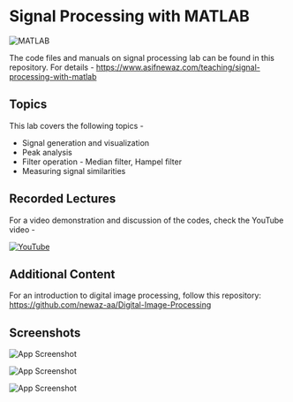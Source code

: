 
# Signal Processing with MATLAB



![MATLAB](https://img.shields.io/badge/MATLAB-2022a-red)



The code files and manuals on signal processing lab can be found in this repository. For details - https://www.asifnewaz.com/teaching/signal-processing-with-matlab

## Topics

This lab covers the following topics -

* Signal generation and visualization
* Peak analysis
* Filter operation - Median filter, Hampel filter
* Measuring signal similarities
## Recorded Lectures
For a video demonstration and discussion of the codes, check the YouTube video -

[![YouTube](https://img.shields.io/badge/YouTube-Video-red)](https://www.youtube.com/watch?v=37S29Pa6kMg&ab_channel=TheGrayWolf)

## Additional Content
For an introduction to digital image processing, follow this repository: https://github.com/newaz-aa/Digital-Image-Processing


## Screenshots

![App Screenshot](https://github.com/newaz-aa/Signal_Processing_Lab/blob/main/Figures/sunspt_vs_year_6.png)


![App Screenshot](https://github.com/newaz-aa/Signal_Processing_Lab/blob/main/Figures/hampel.png)


![App Screenshot](https://github.com/newaz-aa/Signal_Processing_Lab/blob/main/Figures/median_filter_2.png)
